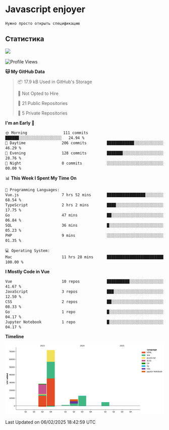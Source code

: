 # Javascript enjoyer

```
Нужно просто открыть спецификацию
```

## Статистика

<img height="202px" src="https://github-readme-stats.vercel.app/api/top-langs/?username=esavenko&hide=html&hide_title=true&hide_border=true&layout=compact&langs_count=8&exclude_repo=,Redventures-Movie-Quotes&theme=dark&text_color=010101&bg_color=fff9dd&show_icons=true"/>

<!--START_SECTION:waka-->
![Profile Views](http://img.shields.io/badge/Profile%20Views-3-blue)

**🐱 My GitHub Data** 

> 📦 17.9 kB Used in GitHub's Storage 
 > 
> 🚫 Not Opted to Hire
 > 
> 📜 21 Public Repositories 
 > 
> 🔑 5 Private Repositories 
 > 
**I'm an Early 🐤** 

```text
🌞 Morning                111 commits         ██████░░░░░░░░░░░░░░░░░░░   24.94 % 
🌆 Daytime                206 commits         ████████████░░░░░░░░░░░░░   46.29 % 
🌃 Evening                128 commits         ███████░░░░░░░░░░░░░░░░░░   28.76 % 
🌙 Night                  0 commits           ░░░░░░░░░░░░░░░░░░░░░░░░░   00.00 % 
```


📊 **This Week I Spent My Time On** 

```text
💬 Programming Languages: 
Vue.js                   7 hrs 52 mins       █████████████████░░░░░░░░   68.54 % 
TypeScript               2 hrs 2 mins        ████░░░░░░░░░░░░░░░░░░░░░   17.75 % 
Go                       47 mins             ██░░░░░░░░░░░░░░░░░░░░░░░   06.84 % 
SQL                      36 mins             █░░░░░░░░░░░░░░░░░░░░░░░░   05.23 % 
PHP                      9 mins              ░░░░░░░░░░░░░░░░░░░░░░░░░   01.35 % 

💻 Operating System: 
Mac                      11 hrs 28 mins      █████████████████████████   100.00 % 
```

**I Mostly Code in Vue** 

```text
Vue                      10 repos            ██████████░░░░░░░░░░░░░░░   41.67 % 
JavaScript               3 repos             ███░░░░░░░░░░░░░░░░░░░░░░   12.50 % 
CSS                      2 repos             ██░░░░░░░░░░░░░░░░░░░░░░░   08.33 % 
Go                       1 repo              █░░░░░░░░░░░░░░░░░░░░░░░░   04.17 % 
Jupyter Notebook         1 repo              █░░░░░░░░░░░░░░░░░░░░░░░░   04.17 % 
```



**Timeline**

![Lines of Code chart](https://raw.githubusercontent.com/esavenko/esavenko/master/assets/bar_graph.png)


 Last Updated on 06/02/2025 18:42:59 UTC
<!--END_SECTION:waka-->
